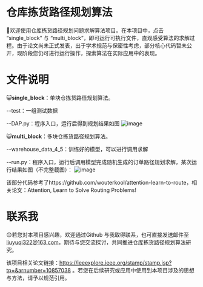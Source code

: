 # 仓库拣货路径规划算法

:wave:欢迎使用仓库拣货路径规划问题求解算法项目。在本项目中，点击 “single_block” 与 “multi_block”，即可运行可执行文件，直观感受算法的求解过程。由于论文尚未正式发表，出于学术规范与保密性考虑，部分核心代码暂未公开，现阶段您仍可进行运行操作，探索算法在实际应用中的表现。

# 文件说明
:smiley_cat:**single_block**：单块仓拣货路径规划算法。

--test：一组测试数据

--DAP.py：程序入口，运行后得到规划结果如图
![image](https://github.com/LiuYuqier/warehouse-picking/blob/main/res/single_block_result.png)

:smiley_cat:**multi_block**：多块仓拣货路径规划算法。

--warehouse_data_4_5：训练好的模型，可以进行调用求解

--run.py：程序入口，运行后调用模型完成随机生成的订单路径规划求解，某次运行结果如图（不完整截图）：
![image](https://github.com/LiuYuqier/warehouse-picking/blob/main/res/multi_block_result.png)

该部分代码参考了https://github.com/wouterkool/attention-learn-to-route，相关论文：Attention, Learn to Solve Routing Problems!

# 联系我
:blush:若您对本项目感兴趣，欢迎通过Github 与我取得联系，也可直接发送邮件至 liuyuqi322@163.com，期待与您交流探讨，共同推进仓库拣货路径规划算法研究。

该项目相关论文链接：https://ieeexplore.ieee.org/stamp/stamp.jsp?tp=&arnumber=10857038
。若您在后续研究或应用中使用到本项目涉及的思想与方法，请予以规范引用。
